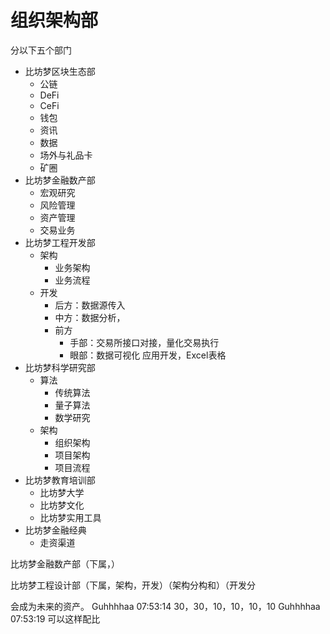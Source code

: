 # 组织架构部

分以下五个部门

* 比坊梦区块生态部
  * 公链
  * DeFi
  * CeFi
  * 钱包
  * 资讯
  * 数据
  * 场外与礼品卡
  * 矿圈
* 比坊梦金融数产部
  * 宏观研究
  * 风险管理
  * 资产管理
  * 交易业务
* 比坊梦工程开发部
  * 架构
    * 业务架构
    * 业务流程
  * 开发
    * 后方：数据源传入
    * 中方：数据分析，
    * 前方
      * 手部：交易所接口对接，量化交易执行
      * 眼部：数据可视化 应用开发，Excel表格
* 比坊梦科学研究部
  * 算法
    * 传统算法
    * 量子算法
    * 数学研究
  * 架构
    * 组织架构
    * 项目架构
    * 项目流程
* 比坊梦教育培训部
  * 比坊梦大学
  * 比坊梦文化
  * 比坊梦实用工具
* 比坊梦金融经典
  * 走资渠道

比坊梦金融数产部（下属，）

比坊梦工程设计部（下属，架构，开发）（架构分构和）（开发分

会成为未来的资产。 Guhhhhaa 07:53:14 30，30，10，10，10，10 Guhhhhaa 07:53:19 可以这样配比
